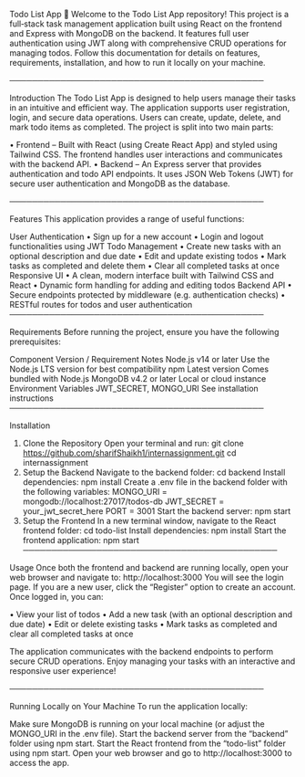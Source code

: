Todo List App 🚀
Welcome to the Todo List App repository! This project is a full‐stack task management application built using React on the frontend and Express with MongoDB on the backend. It features full user authentication using JWT along with comprehensive CRUD operations for managing todos. Follow this documentation for details on features, requirements, installation, and how to run it locally on your machine.

─────────────────────────────────────────────

Introduction
The Todo List App is designed to help users manage their tasks in an intuitive and efficient way. The application supports user registration, login, and secure data operations. Users can create, update, delete, and mark todo items as completed. The project is split into two main parts:

• Frontend – Built with React (using Create React App) and styled using Tailwind CSS. The frontend handles user interactions and communicates with the backend API.
• Backend – An Express server that provides authentication and todo API endpoints. It uses JSON Web Tokens (JWT) for secure user authentication and MongoDB as the database.

─────────────────────────────────────────────

Features
This application provides a range of useful functions:

User Authentication
• Sign up for a new account
• Login and logout functionalities using JWT
Todo Management
• Create new tasks with an optional description and due date
• Edit and update existing todos
• Mark tasks as completed and delete them
• Clear all completed tasks at once
Responsive UI
• A clean, modern interface built with Tailwind CSS and React
• Dynamic form handling for adding and editing todos
Backend API
• Secure endpoints protected by middleware (e.g. authentication checks)
• RESTful routes for todos and user authentication
─────────────────────────────────────────────

Requirements
Before running the project, ensure you have the following prerequisites:

Component	Version / Requirement	Notes
Node.js	v14 or later	Use the Node.js LTS version for best compatibility
npm	Latest version	Comes bundled with Node.js
MongoDB	v4.2 or later	Local or cloud instance
Environment Variables	JWT_SECRET, MONGO_URI	See installation instructions
─────────────────────────────────────────────

Installation
1. Clone the Repository
Open your terminal and run:
git clone https://github.com/sharifShaikh1/internassignment.git
cd internassignment
2. Setup the Backend
Navigate to the backend folder:
cd backend
Install dependencies:
npm install
Create a .env file in the backend folder with the following variables:
MONGO_URI = mongodb://localhost:27017/todos-db
JWT_SECRET = your_jwt_secret_here
PORT = 3001
Start the backend server:
npm start
3. Setup the Frontend
In a new terminal window, navigate to the React frontend folder:
cd todo-list
Install dependencies:
npm install
Start the frontend application:
npm start
─────────────────────────────────────────────

Usage
Once both the frontend and backend are running locally, open your web browser and navigate to:
http://localhost:3000
You will see the login page. If you are a new user, click the “Register” option to create an account. Once logged in, you can:

• View your list of todos
• Add a new task (with an optional description and due date)
• Edit or delete existing tasks
• Mark tasks as completed and clear all completed tasks at once

The application communicates with the backend endpoints to perform secure CRUD operations. Enjoy managing your tasks with an interactive and responsive user experience!

─────────────────────────────────────────────

Running Locally on Your Machine
To run the application locally:

Make sure MongoDB is running on your local machine (or adjust the MONGO_URI in the .env file).
Start the backend server from the “backend” folder using npm start.
Start the React frontend from the “todo-list” folder using npm start.
Open your web browser and go to http://localhost:3000 to access the app.
